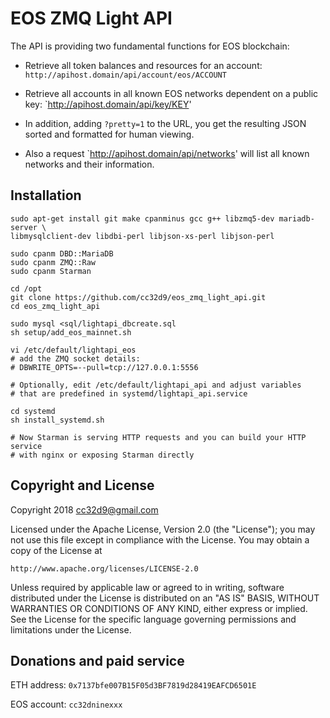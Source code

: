 # EOS ZMQ Light API

The API is providing two fundamental functions for EOS blockchain:

* Retrieve all token balances and resources for an account:
 `http://apihost.domain/api/account/eos/ACCOUNT`

* Retrieve all accounts in all known EOS networks dependent on a public key:
 `http://apihost.domain/api/key/KEY'

* In addition, adding `?pretty=1` to the URL, you get the resulting JSON
  sorted and formatted for human viewing.

* Also a request `http://apihost.domain/api/networks' will list all
  known networks and their information.


## Installation

```
sudo apt-get install git make cpanminus gcc g++ libzmq5-dev mariadb-server \
libmysqlclient-dev libdbi-perl libjson-xs-perl libjson-perl

sudo cpanm DBD::MariaDB
sudo cpanm ZMQ::Raw
sudo cpanm Starman

cd /opt
git clone https://github.com/cc32d9/eos_zmq_light_api.git
cd eos_zmq_light_api

sudo mysql <sql/lightapi_dbcreate.sql
sh setup/add_eos_mainnet.sh

vi /etc/default/lightapi_eos
# add the ZMQ socket details:
# DBWRITE_OPTS=--pull=tcp://127.0.0.1:5556

# Optionally, edit /etc/default/lightapi_api and adjust variables
# that are predefined in systemd/lightapi_api.service

cd systemd
sh install_systemd.sh

# Now Starman is serving HTTP requests and you can build your HTTP service
# with nginx or exposing Starman directly
```




## Copyright and License

Copyright 2018 cc32d9@gmail.com

Licensed under the Apache License, Version 2.0 (the "License");
you may not use this file except in compliance with the License.
You may obtain a copy of the License at

    http://www.apache.org/licenses/LICENSE-2.0

Unless required by applicable law or agreed to in writing, software
distributed under the License is distributed on an "AS IS" BASIS,
WITHOUT WARRANTIES OR CONDITIONS OF ANY KIND, either express or implied.
See the License for the specific language governing permissions and
limitations under the License.


## Donations and paid service

ETH address: `0x7137bfe007B15F05d3BF7819d28419EAFCD6501E`

EOS account: `cc32dninexxx`

